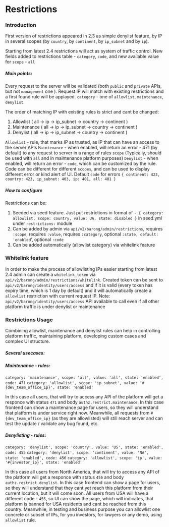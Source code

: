 # Restrictions

### Introduction
First version of restrictions appeared in 2.3 as simple denylist feature, by IP in several scopes (by `country`, by `continent`, by `ip_subnet` and by `ip`).

Starting from latest 2.4 restrictions will act as system of traffic control. New fields added to restrictions table - `category`, `code`, and new available value for `scope` - `all`

##### Main points: 
Every request to the server will be validated (both `public` and `private` APIs, but not `management` one ). Request IP will match with existing restrictions and a first found rule will be applayed. 
`category` - one of `allowlist`, `maintenance`, `denylist`. 

The order of matching IP with existing rules is strict and cant be changed: 
1. Allowlist ( all -> ip -> ip_subnet -> country -> continent )
2. Maintenance ( all -> ip -> ip_subnet -> country -> continent )
3. Denylist ( all -> ip -> ip_subnet -> country -> continent )

`Allowlist` - rule, that marks IP as trusted, as IP that can have an access to the server APIs
`Maintenance` - when enabled, will return an error - 471 (by default) to any request to server in a range of rules `scope` (Typically, should be used with `all` and in maintenance platform purposes)
`Denylist` - when enabled, will return an error - `code`, which can be customized by the rule. Code can be different for different `scopes`, and can be used to display different error or kind alert of UI. Default `code` for errors `{ continent: 423, country: 423, ip_subnet: 403, ip: 401, all: 401 }`

##### How to configure
Restrictions can be:
1. Seeded via seed feature. 
Just put restrictions in format of   `- { category: allowlist, scope: country, value: UA, state: disabled }` in seed.yml under `restrictions:` module
2. Can be added by admin via `api/v2/barong/admin/restrictions`, 
    requires `:scope`, requires `:value`, requires `:category`, optional `:state, default: 'enabled`', optional `:code `
3. Can be added automatically (allowlist category) via whitelink feature

### Whitelink feature
In order to make the process of allowlisting IPs easier starting from latest 2.4 admin can create a `whitelink_token` via
`api/v2/barong/admin/restrictions/whitelink`. Created token can be sent to `api/v2/barong/identity/users/access` and if it is valid (every token has expiry time, which is 1 day by default) and it will automatically create a `allowlist` restriction with current request IP.
Note: `api/v2/barong/identity/users/access` API available to call even if all other platform traffic is under denylist or maintenance

### Restrictions Usage
Combining allowlist, maintenance and denylist rules can help in controlling platform traffic, maintaining platform, developing custom cases and complex UI structure.
##### Several usecases:
##### Maintenance - rules:
`category: 'maintenance', scope: 'all', value: 'all', state: 'enabled', code: 471`
`category: 'allowlist', scope: 'ip_subnet', value: '#{dev_team_office_ip}', state: 'enabled'`

In this case all users, that will try to access any API of the platform will get a responce with status `471` and body `authz.restrict.maintenance`. In this case frontend can show a maintenance page for users, so they will understand that platform is under service right now. Meanwhile, all requests from `#{dev_team_office_ip}` (as they are allowlisted) will still reach server and can test the update / validate any bug found, etc.

##### Denylisting - rules:
`category: 'denylist', scope: 'country', value: 'US', state: 'enabled', code: 455`
`category: 'denylist', scope: 'continent', value: 'NA', state: 'enabled', code: 456`
`category: 'allowlist', scope: 'ip', value: '#{investor_ip}', state: 'enabled'`

In this case all users from North America, that will try to access any API of the platform will get a responce with status `456` and body `authz.restrict.denylist`. In this case frontend can show a page for users, so they will understand that they cant yet reach this platform from their current location, but it will come soon. All users from USA will have a different code - `455`, so UI can show the page, which will indicates, that platform is banned for USA residents and cant be reached from this country.
Meanwhile, in testing and business purpose you can allowlist one concrete or subset of IPs, for you investors, for lawyers or any demo, using `allowlist` rule.
